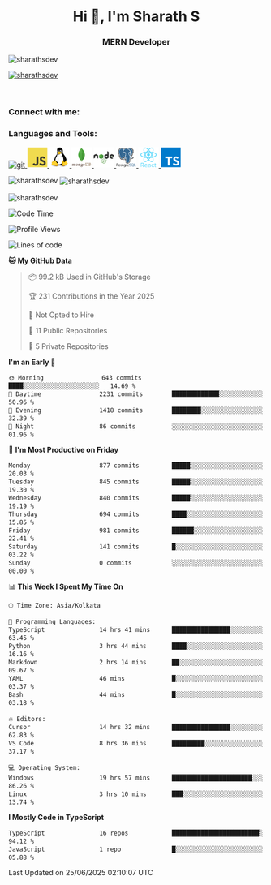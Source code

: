 <h1 align="center">Hi 👋, I'm Sharath S</h1>
<h3 align="center">MERN Developer</h3>

<p align="left"> <img src="https://komarev.com/ghpvc/?username=sharathsdev&label=Profile%20views&color=0e75b6&style=flat" alt="sharathsdev" /> </p>

<p align="left"> <a href="https://github.com/ryo-ma/github-profile-trophy"><img src="https://github-profile-trophy.vercel.app/?username=sharathsdev" alt="sharathsdev" /></a> </p>

<p align="left"> <a href="https://twitter.com/" target="blank"><img src="https://img.shields.io/twitter/follow/?logo=twitter&style=for-the-badge" alt="" /></a> </p>

<h3 align="left">Connect with me:</h3>
<p align="left">
</p>

<h3 align="left">Languages and Tools:</h3>
<p align="left"> <a href="https://git-scm.com/" target="_blank" rel="noreferrer"> <img src="https://www.vectorlogo.zone/logos/git-scm/git-scm-icon.svg" alt="git" width="40" height="40"/> </a> <a href="https://developer.mozilla.org/en-US/docs/Web/JavaScript" target="_blank" rel="noreferrer"> <img src="https://raw.githubusercontent.com/devicons/devicon/master/icons/javascript/javascript-original.svg" alt="javascript" width="40" height="40"/> </a> <a href="https://www.linux.org/" target="_blank" rel="noreferrer"> <img src="https://raw.githubusercontent.com/devicons/devicon/master/icons/linux/linux-original.svg" alt="linux" width="40" height="40"/> </a> <a href="https://www.mongodb.com/" target="_blank" rel="noreferrer"> <img src="https://raw.githubusercontent.com/devicons/devicon/master/icons/mongodb/mongodb-original-wordmark.svg" alt="mongodb" width="40" height="40"/> </a> <a href="https://nodejs.org" target="_blank" rel="noreferrer"> <img src="https://raw.githubusercontent.com/devicons/devicon/master/icons/nodejs/nodejs-original-wordmark.svg" alt="nodejs" width="40" height="40"/> </a> <a href="https://www.postgresql.org" target="_blank" rel="noreferrer"> <img src="https://raw.githubusercontent.com/devicons/devicon/master/icons/postgresql/postgresql-original-wordmark.svg" alt="postgresql" width="40" height="40"/> </a> <a href="https://reactjs.org/" target="_blank" rel="noreferrer"> <img src="https://raw.githubusercontent.com/devicons/devicon/master/icons/react/react-original-wordmark.svg" alt="react" width="40" height="40"/> </a> <a href="https://www.typescriptlang.org/" target="_blank" rel="noreferrer"> <img src="https://raw.githubusercontent.com/devicons/devicon/master/icons/typescript/typescript-original.svg" alt="typescript" width="40" height="40"/> </a> </p>

<p><img align="left" src="https://github-readme-stats.vercel.app/api/top-langs?username=sharathsdev&show_icons=true&locale=en&layout=compact" alt="sharathsdev" /></p>

<p>&nbsp;<img align="center" src="https://github-readme-stats.vercel.app/api?username=sharathsdev&show_icons=true&locale=en" alt="sharathsdev" /></p>

<p><img align="center" src="https://github-readme-streak-stats.herokuapp.com/?user=sharathsdev&" alt="sharathsdev" /></p>
 
 <!--START_SECTION:waka-->
![Code Time](http://img.shields.io/badge/Code%20Time-800%20hrs%2023%20mins-blue)

![Profile Views](http://img.shields.io/badge/Profile%20Views-0-blue)

![Lines of code](https://img.shields.io/badge/From%20Hello%20World%20I%27ve%20Written-5.6%20million%20lines%20of%20code-blue)

**🐱 My GitHub Data** 

> 📦 99.2 kB Used in GitHub's Storage 
 > 
> 🏆 231 Contributions in the Year 2025
 > 
> 🚫 Not Opted to Hire
 > 
> 📜 11 Public Repositories 
 > 
> 🔑 5 Private Repositories 
 > 
**I'm an Early 🐤** 

```text
🌞 Morning                643 commits         ████░░░░░░░░░░░░░░░░░░░░░   14.69 % 
🌆 Daytime                2231 commits        █████████████░░░░░░░░░░░░   50.96 % 
🌃 Evening                1418 commits        ████████░░░░░░░░░░░░░░░░░   32.39 % 
🌙 Night                  86 commits          ░░░░░░░░░░░░░░░░░░░░░░░░░   01.96 % 
```
📅 **I'm Most Productive on Friday** 

```text
Monday                   877 commits         █████░░░░░░░░░░░░░░░░░░░░   20.03 % 
Tuesday                  845 commits         █████░░░░░░░░░░░░░░░░░░░░   19.30 % 
Wednesday                840 commits         █████░░░░░░░░░░░░░░░░░░░░   19.19 % 
Thursday                 694 commits         ████░░░░░░░░░░░░░░░░░░░░░   15.85 % 
Friday                   981 commits         ██████░░░░░░░░░░░░░░░░░░░   22.41 % 
Saturday                 141 commits         █░░░░░░░░░░░░░░░░░░░░░░░░   03.22 % 
Sunday                   0 commits           ░░░░░░░░░░░░░░░░░░░░░░░░░   00.00 % 
```


📊 **This Week I Spent My Time On** 

```text
🕑︎ Time Zone: Asia/Kolkata

💬 Programming Languages: 
TypeScript               14 hrs 41 mins      ████████████████░░░░░░░░░   63.45 % 
Python                   3 hrs 44 mins       ████░░░░░░░░░░░░░░░░░░░░░   16.16 % 
Markdown                 2 hrs 14 mins       ██░░░░░░░░░░░░░░░░░░░░░░░   09.67 % 
YAML                     46 mins             █░░░░░░░░░░░░░░░░░░░░░░░░   03.37 % 
Bash                     44 mins             █░░░░░░░░░░░░░░░░░░░░░░░░   03.18 % 

🔥 Editors: 
Cursor                   14 hrs 32 mins      ████████████████░░░░░░░░░   62.83 % 
VS Code                  8 hrs 36 mins       █████████░░░░░░░░░░░░░░░░   37.17 % 

💻 Operating System: 
Windows                  19 hrs 57 mins      ██████████████████████░░░   86.26 % 
Linux                    3 hrs 10 mins       ███░░░░░░░░░░░░░░░░░░░░░░   13.74 % 
```

**I Mostly Code in TypeScript** 

```text
TypeScript               16 repos            ████████████████████████░   94.12 % 
JavaScript               1 repo              █░░░░░░░░░░░░░░░░░░░░░░░░   05.88 % 
```




 Last Updated on 25/06/2025 02:10:07 UTC
<!--END_SECTION:waka-->

